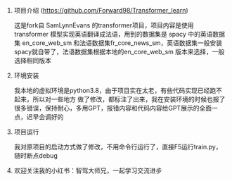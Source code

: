 1. 项目介绍 (https://github.com/Forward98/Transformer_learn)

   这是fork自 SamLynnEvans 的transformer项目，项目内容是使用 transformer 模型实现英语翻译成法语，用到的数据集是 spacy 中的英语数据集 en_core_web_sm 和法语数据集fr_core_news_sm，英语数据集一般安装spacy就自带了，法语数据集根据本地的en_core_web_sm 版本来选择，一般选择相同版本

2. 环境安装

   我本地的虚拟环境是python3.8，由于项目实在太老，有些代码实现已经跑不起来，所以对一些地方
   做了修改，都标注了出来，我在安装环境的时候也报了很多错误，保持耐心，多用GPT，报错内容和代码内容给GPT展示的全面一点，迟早会调好的

3. 项目运行

   我对原项目的启动方式做了修改，不用命令行运行了，直接F5运行train.py，随时断点debug

4. 欢迎关注我的小红书：智驾大师兄，一起学习交流进步